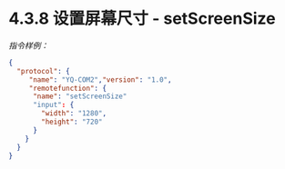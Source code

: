 # 4.3.8    设置屏幕尺寸 - setScreenSize

 *指令样例：*

```json
{
  "protocol": {
     "name": "YQ-COM2","version": "1.0",
     "remotefunction": {
      "name": "setScreenSize"
      "input": {
        "width": "1280",
        "height": "720"
      }
    }
  }
}
```

